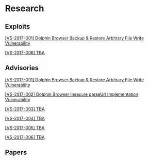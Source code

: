 # Research
## Exploits
[ [VS-2017-001] Dolphin Browser Backup & Restore Arbitrary File Write Vulnerability  ](https://github.com/rotlogix/research/tree/master/exploits/VS-2017-001)

[ [VS-2017-006] TBA ]()
## Advisories 
[ [VS-2017-001]  Dolphin Browser Backup & Restore Arbitrary File Write Vulnerability ](https://github.com/rotlogix/research/tree/master/advisories/VS-2017-001)

[ [VS-2017-002]  Dolphin Browser Insecure parseUri Implementation Vulnerability](https://github.com/rotlogix/research/tree/master/advisories/VS-2017-002)

[ [VS-2017-003] TBA ]()

[ [VS-2017-004] TBA ]()

[ [VS-2017-005] TBA ]()

[ [VS-2017-006] TBA ]()
## Papers
